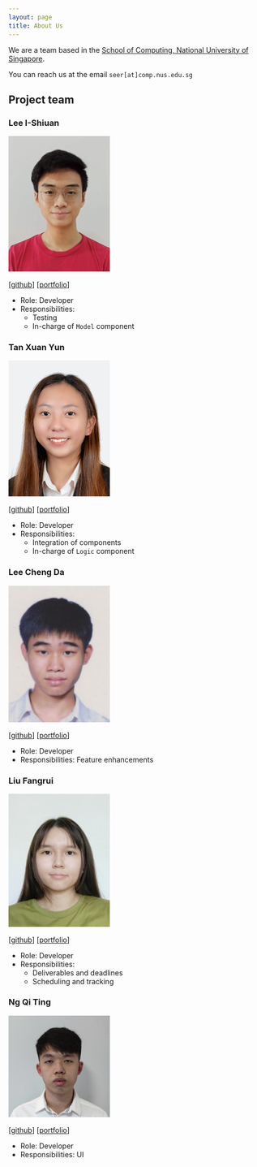 ```yaml
---
layout: page
title: About Us
---
```


We are a team based in the [School of Computing, National University of Singapore](http://www.comp.nus.edu.sg).

You can reach us at the email `seer[at]comp.nus.edu.sg`

## Project team

### Lee I-Shiuan

<img src="images/ish1506.png" width="200px">

[[github](http://github.com/ish1506)]
[[portfolio](team/ish1506.md)]

* Role: Developer
* Responsibilities:
  * Testing
  * In-charge of `Model` component

### Tan Xuan Yun

<img src="images/tanxuanyun.png" width="200px">

[[github](http://github.com/tanxuanyun)]
[[portfolio](team/tanxuanyun.md)]

* Role: Developer
* Responsibilities: 
  * Integration of components 
  * In-charge of `Logic` component 

### Lee Cheng Da

<img src="images/chengda300.png" width="200px">

[[github](http://github.com/chengda300)] [[portfolio](team/chengda300.md)]

* Role: Developer
* Responsibilities: Feature enhancements

### Liu Fangrui

<img src="images/liufangrui.png" width="200px">

[[github](http://github.com/liufangrui)]
[[portfolio](team/liufangrui.md)]

* Role: Developer
* Responsibilities: 
  * Deliverables and deadlines 
  * Scheduling and tracking

### Ng Qi Ting

<img src="images/nqt230.png" width="200px">

[[github](http://github.com/nqt230)]
[[portfolio](team/nqt230.md)]

* Role: Developer
* Responsibilities: UI
